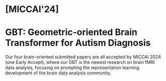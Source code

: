 # [MICCAI'24] 
# GBT: Geometric-oriented Brain Transformer for Autism Diagnosis
Our four brain-oriented submitted papers are all accepted by MICCAI 2024 (one Early Accept), where our GBT is the newest research on brain fMRI data analysis, focusing on prompting the representation learning development of the brain data analysis community.
